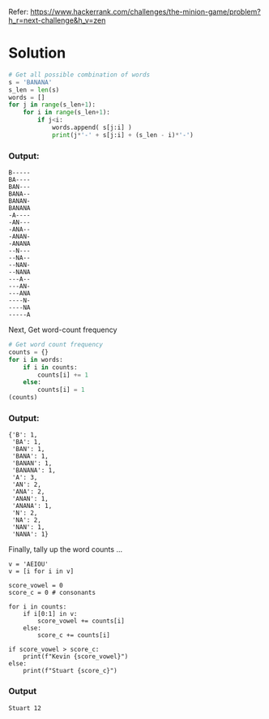 

Refer: https://www.hackerrank.com/challenges/the-minion-game/problem?h_r=next-challenge&h_v=zen

# Solution
```python
# Get all possible combination of words
s = 'BANANA'
s_len = len(s)
words = []
for j in range(s_len+1):
    for i in range(s_len+1):
        if j<i:
            words.append( s[j:i] )
            print(j*'-' + s[j:i] + (s_len - i)*'-')
```

### Output: 
```
B-----
BA----
BAN---
BANA--
BANAN-
BANANA
-A----
-AN---
-ANA--
-ANAN-
-ANANA
--N---
--NA--
--NAN-
--NANA
---A--
---AN-
---ANA
----N-
----NA
-----A
```


Next, Get word-count frequency
```python
# Get word count frequency
counts = {}
for i in words:
    if i in counts:
        counts[i] += 1
    else:
        counts[i] = 1
(counts)
```

### Output: 
```
{'B': 1,
 'BA': 1,
 'BAN': 1,
 'BANA': 1,
 'BANAN': 1,
 'BANANA': 1,
 'A': 3,
 'AN': 2,
 'ANA': 2,
 'ANAN': 1,
 'ANANA': 1,
 'N': 2,
 'NA': 2,
 'NAN': 1,
 'NANA': 1}
```

Finally, tally up the word counts ...
```
v = 'AEIOU'
v = [i for i in v]

score_vowel = 0
score_c = 0 # consonants

for i in counts:
    if i[0:1] in v:
        score_vowel += counts[i]
    else:
        score_c += counts[i]

if score_vowel > score_c:
    print(f"Kevin {score_vowel}")
else:
    print(f"Stuart {score_c}")
```


### Output
```Stuart 12```
